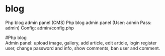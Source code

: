 # blog
Php blog admin panel (CMS)
Php blog admin panel (User: admin Pass: admin)
Config: admin/config.php

#Php blog  
Admin panel: upload image, gallery, add article, edit article, login register user, change password and info, show comments, ban user and comment. 
